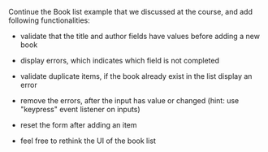 Continue the Book list example that we discussed at the course, and add following functionalities:
- validate that the title and author fields have values before adding a new book

- display errors, which indicates which field is not completed

- validate duplicate items, if the book already exist in the list display an error

- remove the errors, after the input has value or changed (hint: use "keypress" event listener on inputs)

- reset the form after adding an item

- feel free to rethink the UI of the book list